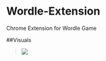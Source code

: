 # Wordle-Extension
Chrome Extension for Wordle Game

##Visuals
> <img src="[images/icon.png](https://github.com/CryptoCow0/Worle-Extension/blob/main/Images/icon.png)" align="center"/>

